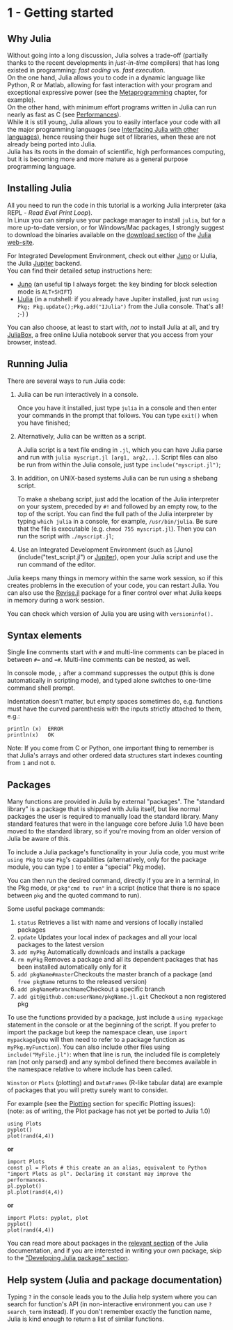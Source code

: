 # 1 - Getting started

## Why Julia

Without going into a long discussion, Julia solves a trade-off \(partially thanks to the recent developments in _just-in-time_ compilers\) that has long existed in programming: _fast coding_ vs. _fast execution_.  
On the one hand, Julia allows you to code in a dynamic language like Python, R or Matlab, allowing for fast interaction with your program and exceptional expressive power \(see the [Metaprogramming](metaprogramming.md) chapter, for example\).  
On the other hand, with minimum effort programs written in Julia can run nearly as fast as C \(see [Performances](performances.md)\).  
While it is still young, Julia allows you to easily interface your code with all the major programming languages \(see [Interfacing Julia with other languages](interfacing-julia-with-other-languages.md)\), hence reusing their huge set of libraries, when these are not already being ported into Julia.  
Julia has its roots in the domain of scientific, high performances computing, but it is becoming more and more mature as a general purpose programming language.

## Installing Julia

All you need to run the code in this tutorial is a working Julia interpreter \(aka REPL - _Read Eval Print Loop_\).  
In Linux you can simply use your package manager to install `julia`, but for a more up-to-date version, or for Windows/Mac packages, I strongly suggest to download the binaries available on the [download section](http://julialang.org/downloads/) of the [Julia web-site](http://julialang.org).

For Integrated Development Environment, check out either [Juno](http://junolab.org/) or IJulia, the Julia [Jupiter](http://jupyter.org/) backend.  
You can find their detailed setup instructions here:

* [Juno](https://github.com/JunoLab/uber-juno/blob/master/setup.md) \(an useful tip I always forget: the key binding for block selection mode is `ALT+SHIFT`\)
* [IJulia](https://github.com/JuliaLang/IJulia.jl) \(in a nutshell: if you already have Jupiter installed, just run `using Pkg; Pkg.update();Pkg.add("IJulia")` from the Julia console. That's all! ;-\) \)

You can also choose, at least to start with, _not_ to install Julia at all, and try [JuliaBox](https://juliabox.com/), a free online IJulia notebook server that you access from your browser, instead.

## Running Julia

There are several ways to run Julia code:

1. Julia can be run interactively in a console.

   Once you have it installed, just type `julia` in a console and then enter your commands in the prompt that follows. You can  type `exit()` when you have finished;

2. Alternatively, Julia can be written as a script.

   A Julia script is a text file ending in `.jl`, which you can have Julia parse and run with `julia myscript.jl [arg1, arg2,..]`.
   Script files can also  be run from within the Julia console, just type `include("myscript.jl")`;
   
4. In addition, on UNIX-based systems Julia can be run using a shebang script.

   To make a shebang script, just add the location of the Julia interpreter on your system, preceded by `#!` and followed by an empty row, to the top of the script. You can find the full path of the Julia interpreter by typing `which julia` in a console, for example, `/usr/bin/julia`. Be sure that the file is executable \(e.g. `chmod 755 myscript.jl`\). Then you can run the script with `./myscript.jl`;
   
5. Use an Integrated Development Environment \(such as \[Juno\]\(include\("test\_script.jl"\) or [Jupiter](http://jupyter.org/)\), open your Julia script and use the run command of the editor.

Julia keeps many things in memory within the same work session, so if this creates problems in the execution of your code, you can restart Julia. You can also use the [Revise.jl](https://github.com/timholy/Revise.jl) package for a finer control over what Julia keeps in memory during a work session.

You can check which version of Julia you are using with `versioninfo().`

## Syntax elements

Single line comments start with `#` and multi-line comments can be placed in between `#=` and `=#`. Multi-line comments can be nested, as well.

In console mode, `;` after a command suppresses the output \(this is done automatically in scripting mode\), and typed alone switches to one-time command shell prompt.

Indentation doesn't matter, but empty spaces sometimes do, e.g. functions must have the curved parenthesis with the inputs strictly attached to them, e.g.:

```text
println (x)  ERROR  
println(x)   OK
```

Note: If you come from C or Python, one important thing to remember is that Julia's arrays and other ordered data structures start indexes counting from `1` and not `0`.

## Packages

Many functions are provided in Julia by external "packages". The "standard library" is a package that is shipped with Julia itself, but like normal packages the user is required to manually load the standard library. Many standard features that were in the language core before Julia 1.0 have been moved to the standard library, so if you're moving from an older version of Julia be aware of this.

To include a Julia package's functionality in your Julia code, you must write `using Pkg` to use `Pkg`'s capabilities \(alternatively, only for the package module, you can type `]` to enter a "special" Pkg mode\).

You can then run the desired command, directly if you are in a terminal, in the Pkg mode, or `pkg"cmd to run"` in a script \(notice that there is no space between `pkg` and the quoted command to run\). 

Some useful package commands:

1. `status` Retrieves a list with name and versions of locally installed packages
2. `update` Updates your local index of packages and all your local packages to the latest version
3. `add myPkg` Automatically downloads and installs a package
4. `rm myPkg` Removes a package and all its dependent packages that has been installed automatically only for it
5. `add pkgName#master`Checkouts the master branch of a package \(and `free pkgName` returns to the released version\)
6. `add pkgName#branchName`Checkout a specific branch
7. `add git@github.com:userName/pkgName.jl.git` Checkout a non registered pkg

To use the functions provided by a package, just include a `using mypackage` statement in the console or at the beginning of the script. If you prefer to import the package but keep the namespace clean, use `import mypackage`\(you will then need to refer to a package function as `myPkg.myFunction`\). You can also include other files using `include("MyFile.jl")`: when that line is run, the included file is completely ran \(not only parsed\) and any symbol defined there becomes available in the namespace relative to where include has been called.

`Winston` or `Plots` \(plotting\) and `DataFrames` \(R-like tabular data\) are example of packages that you will pretty surely want to consider.

For example \(see the [Plotting](../useful-packages/plotting.md) section for specific Plotting issues\):  
\(note: as of writing, the Plot package has not yet be ported to Julia 1.0\)

```text
using Plots
pyplot()
plot(rand(4,4))
```

**or**

```text
import Plots
const pl = Plots # this create an an alias, equivalent to Python "import Plots as pl". Declaring it constant may improve the performances.
pl.pyplot()
pl.plot(rand(4,4))
```

**or**

```text
import Plots: pyplot, plot
pyplot()
plot(rand(4,4))
```

You can read more about packages  in the [relevant section](https://docs.julialang.org/en/stable/manual/packages) of the Julia documentation, and if you are interested in writing your own package, skip to the ["Developing Julia package" section](11-developing-julia-packages.md).

## Help system \(Julia and package documentation\)

Typing `?` in the console leads you to the Julia help system where you can search for function's API \(in non-interactive environment you can use `?search_term` instead\). If you don't remember exactly the function name, Julia is kind enough to return a list of similar functions.


